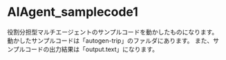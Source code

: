 # AIAgent_samplecode1
役割分担型マルチエージェントのサンプルコードを動かしたものになります。
動かしたサンプルコードは「autogen-trip」のファルダにあります。
また、サンプルコードの出力結果は「output.text」になります。
